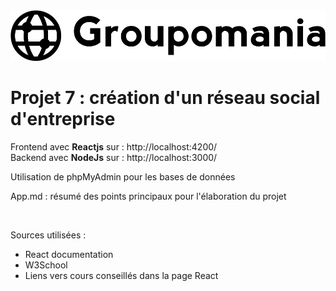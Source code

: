<img src="https://github.com/Gwenishere/OC-P7/blob/main/frontend/src/assets/images/icon-left-font-monochrome-black.svg">
<h1>Projet 7 : création d'un réseau social d'entreprise</h1>
<p>
  Frontend avec <strong>Reactjs</strong> sur : http://localhost:4200/ <br>
  Backend avec <strong>NodeJs</strong> sur : http://localhost:3000/
  </p>
  <p>Utilisation de phpMyAdmin pour les bases de données</p>
  
  <p>App.md : résumé des points principaux pour l'élaboration du projet</p>
  <br>
  <p>Sources utilisées :</p>
  <ul>
  <li>React documentation</li>
  <li>W3School</li>
  <li>Liens vers cours conseillés dans la page React</li>
